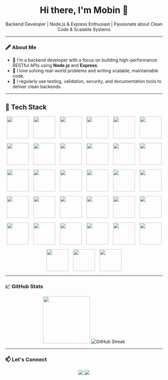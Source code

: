 <h1 align="center">Hi there, I'm Mobin 👋</h1>

<p align="center">
  Backend Developer | Node.js & Express Enthusiast | Passionate about Clean Code & Scalable Systems
</p>

---

### 🖋 About Me

- 🚀 I'm a backend developer with a focus on building high-performance RESTful APIs using **Node.js** and **Express**.
- 🎯 I love solving real-world problems and writing scalable, maintainable code.
- 🧰 I regularly use testing, validation, security, and documentation tools to deliver clean backends.

---
## 🧠 Tech Stack

<div align="center" style="display: flex; flex-wrap: wrap; gap: 15px; justify-content: center; align-items: center;">

  <!-- Skillicons -->
  <img src="https://skillicons.dev/icons?i=javascript" height="70" />
  <img src="https://skillicons.dev/icons?i=typescript" height="70" />
  <img src="https://skillicons.dev/icons?i=nodejs" height="70" />
  <img src="https://skillicons.dev/icons?i=express" height="70" />
  <img src="https://skillicons.dev/icons?i=mongodb" height="70" />
  <img src="https://skillicons.dev/icons?i=postgres" height="70" />
  <img src="https://skillicons.dev/icons?i=mysql" height="70" />
  <img src="https://skillicons.dev/icons?i=git" height="70" />
  <img src="https://skillicons.dev/icons?i=docker" height="70" />
  <img src="https://skillicons.dev/icons?i=postman" height="70" />
  <img src="https://skillicons.dev/icons?i=redis" height="70" />
  <img src="https://skillicons.dev/icons?i=nginx" height="70" />
  <img src="https://skillicons.dev/icons?i=prisma" height="70" />
  <img src="https://skillicons.dev/icons?i=jest" height="70" />
  <img src="https://skillicons.dev/icons?i=graphql" height="70" />
  <img src="https://skillicons.dev/icons?i=linux" height="70" />
  <img src="https://skillicons.dev/icons?i=githubactions" height="70" />
  <img src="https://skillicons.dev/icons?i=vitest" height="70" />
  <img src="https://skillicons.dev/icons?i=figma" height="70" />
  <img src="https://skillicons.dev/icons?i=kafka" height="70" />
  <img src="https://skillicons.dev/icons?i=nextjs" height="70" />
  <img src="https://skillicons.dev/icons?i=pug" height="70" />
  <!-- Shields.io badges -->
  <img src="https://img.shields.io/badge/JWT-000000?style=for-the-badge&logo=jsonwebtokens&logoColor=white" height="70" />
  <img src="https://img.shields.io/badge/Helmet.js-223344?style=for-the-badge" height="70" />
  <img src="https://img.shields.io/badge/CORS-000000?style=for-the-badge" height="70" />
  <img src="https://img.shields.io/badge/PM2-2B037A?style=for-the-badge" height="70" />
  <img src="https://img.shields.io/badge/NewRelic-008C99?style=for-the-badge" height="70" />
  <img src="https://img.shields.io/badge/Sentry-362D59?style=for-the-badge&logo=sentry&logoColor=white" height="70" />
  <img src="https://img.shields.io/badge/Swagger-85EA2D?style=for-the-badge&logo=swagger&logoColor=black" height="70" />
  <img src="https://img.shields.io/badge/Apollo-311C87?style=for-the-badge&logo=apollographql&logoColor=white" height="70" />
  <img src="https://img.shields.io/badge/RabbitMQ-FF6600?style=for-the-badge&logo=rabbitmq&logoColor=white" height="70" />
  <img src="https://img.shields.io/badge/Supertest-0A0A0A?style=for-the-badge" height="70" />
  <img src="https://img.shields.io/badge/Sinon-DF674D?style=for-the-badge" height="70" />

</div>

---

### 📈 GitHub Stats

<p align="center">
  <img src="https://github-readme-stats.vercel.app/api?username=lilmobin&show_icons=true&theme=tokyonight" height="150"/>
 <img src="https://github-readme-streak-stats.herokuapp.com?user=lilmobin&theme=tokyonight" alt="GitHub Streak" />
</p>

---

### 📫 Let's Connect

<p align="center">
  <a href="mailto:mobinsd82@gmail.com"><img src="https://img.shields.io/badge/Email-D14836?style=for-the-badge&logo=gmail&logoColor=white"/></a>
  <a href="https://t.me/lilmobin"><img src="https://img.shields.io/badge/Telegram-2CA5E0?style=for-the-badge&logo=telegram&logoColor=white"/></a>
</p>

